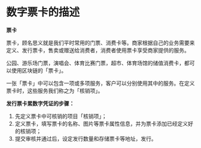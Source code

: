 # 数字票卡的描述

**票卡**

票卡，顾名思义就是我们平时常用的门票、消费卡等。商家根据自己的业务需要来定义、发行票卡，售卖或赠送给消费者，消费者使用票卡享受商家提供的服务。

公园、游乐场门票，演唱会、体育比赛门票，超市、体育场馆的储值消费卡，都可以使用区块链的「票卡」。

一张「票卡」中可以包含一项或多项服务，客户可以分别使用其中的服务。在定义票卡时，这些服务我们称之为「核销项」。

**发行票卡累数字凭证的步骤：**

1. 先定义票卡中可核销的项目「核销项」；
2. 定义票卡，填写票卡的名称、图片等票卡属性信息，并为票卡添加已经定义好的核销项；
3. 提交审核并通过后，设定发行数量和存储票卡等地址，发行。
